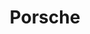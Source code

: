 ---
title: Porsche
crosslinks:
- youtubefactsbot
- u_imguralbumbot
- '944'
- AutoDetailing
- livven
- carporn
- cars
- autotldr
- youtubot
- Autos
- Porsche_Cayman
- audiophile
- analog
- shittyadvice
- SonyAlpha
- delusionalcraigslist
- southafrica
- iRacing
- gifs
- MechanicAdvice
---